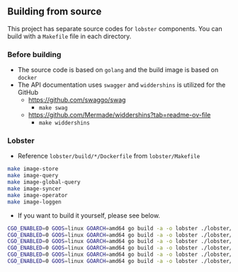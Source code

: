 ## Building from source

This project has separate source codes for `lobster` components.
You can build with a `Makefile` file in each directory.

### Before building

- The source code is based on `golang` and the build image is based on `docker`
- The API documentation uses `swagger` and `widdershins` is utilized for the GitHub
  - https://github.com/swaggo/swag
    - `make swag`
  - https://github.com/Mermade/widdershins?tab=readme-ov-file
    - `make widdershins`

### Lobster

- Reference `lobster/build/*/Dockerfile` from `lobster/Makefile`

```bash
make image-store
make image-query
make image-global-query
make image-syncer
make image-operator
make image-loggen
```

- If you want to build it yourself, please see below.

```bash
CGO_ENABLED=0 GOOS=linux GOARCH=amd64 go build -a -o lobster ./lobster/cmd/lobster-store/main.go 
CGO_ENABLED=0 GOOS=linux GOARCH=amd64 go build -a -o lobster ./lobster/cmd/lobster-query/main.go
CGO_ENABLED=0 GOOS=linux GOARCH=amd64 go build -a -o lobster ./lobster/cmd/lobster-global-query/main.go 
CGO_ENABLED=0 GOOS=linux GOARCH=amd64 go build -a -o lobster ./lobster/cmd/lobster-syncer/main.go 
CGO_ENABLED=0 GOOS=linux GOARCH=amd64 go build -a -o lobster ./lobster/cmd/lobster-operator/main.go 
CGO_ENABLED=0 GOOS=linux GOARCH=amd64 go build -a -o lobster ./lobster/cmd/loggen/main.go 
```

